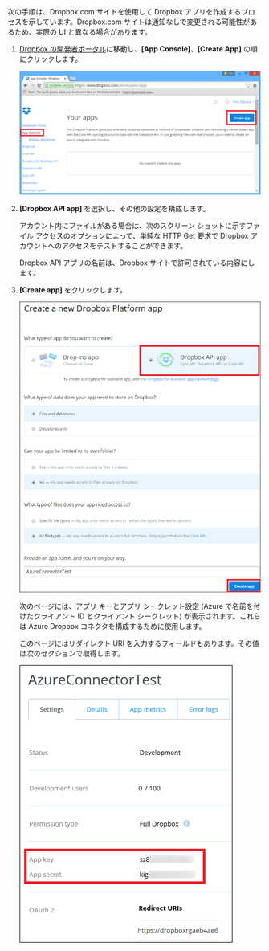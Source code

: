 次の手順は、Dropbox.com サイトを使用して Dropbox アプリを作成するプロセスを示しています。Dropbox.com サイトは通知なしで変更される可能性があるため、実際の UI と異なる場合があります。

1. [Dropbox の開発者ポータル](https://www.dropbox.com/developers/apps)に移動し、**[App Console]**、**[Create App]** の順にクリックします。

	![Dropbox アプリの作成](./media/app-service-api-create-dropbox-app/dbappcreate.png)

2. **[Dropbox API app]** を選択し、その他の設定を構成します。
 
	アカウント内にファイルがある場合は、次のスクリーン ショットに示すファイル アクセスのオプションによって、単純な HTTP Get 要求で Dropbox アカウントへのアクセスをテストすることができます。

	Dropbox API アプリの名前は、Dropbox サイトで許可されている内容にします。

3. **[Create app]** をクリックします。

	![Dropbox アプリの作成](./media/app-service-api-create-dropbox-app/dbapiapp.png)

	次のページには、アプリ キーとアプリ シークレット設定 (Azure で名前を付けたクライアント ID とクライアント シークレット) が表示されます。これらは Azure Dropbox コネクタを構成するために使用します。

	このページにはリダイレクト URI を入力するフィールドもあります。その値は次のセクションで取得します。

	![Dropbox アプリの作成](./media/app-service-api-create-dropbox-app/dbappsettings.png)

<!---HONumber=Oct15_HO3-->